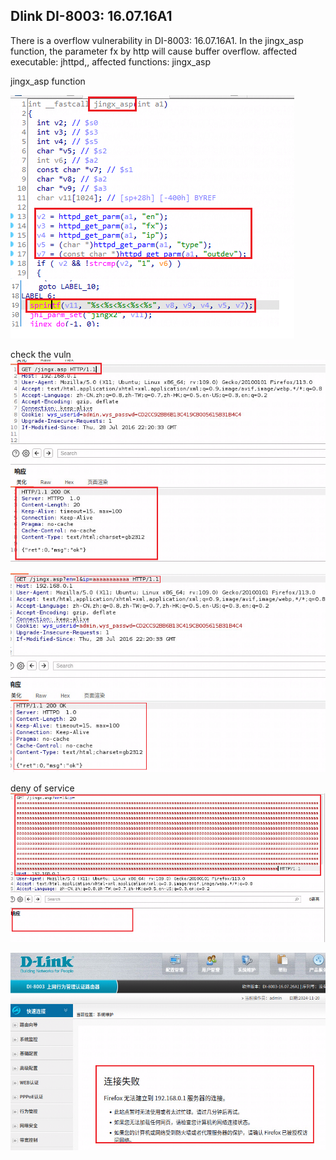 ## Dlink DI-8003: 16.07.16A1

There is a overflow vulnerability in DI-8003: 16.07.16A1. In the jingx_asp function, the parameter fx by http will cause buffer overflow.
affected executable: jhttpd,, affected functions: jingx_asp

jingx_asp function

![](5_1.png)

check the vuln
![](5_2.png)


![](5_3.png)


deny of service
![](5_4.png)


![](5_5.png)


